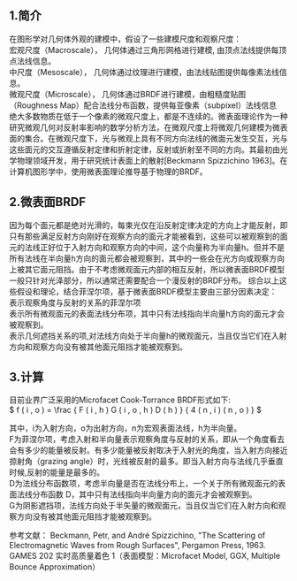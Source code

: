 
## 1.简介
在图形学对几何体外观的建模中，假设了一些建模尺度和观察尺度：  
宏观尺度（Macroscale）， 几何体通过三角形网格进行建模, 由顶点法线提供每顶点法线信息。      
中尺度（Mesoscale）， 几何体通过纹理进行建模，由法线贴图提供每像素法线信息。    
微观尺度（Microscale）， 几何体通过BRDF进行建模，由粗糙度贴图（Roughness Map）配合法线分布函数，提供每亚像素（subpixel）法线信息  
绝⼤多数物质在低于⼀个像素的微观尺度上，都是不连续的。微表面理论作为一种研究微观几何对反射率影响的数学分析方法，在微观尺度上将微观几何建模为微表面的集合。在微观尺度下，光与微观上具有不同方向法线的微面元发生交互，光与这些面元的交互遵循反射定律和折射定律，反射或折射至不同的方向。其最初由光学物理领域开发，用于研究统计表面上的散射[Beckmann Spizzichino 1963]。在计算机图形学中，使用微表面理论推导基于物理的BRDF。

## 2.微表面BRDF
因为每个面元都是绝对光滑的，每束光仅在沿反射定律决定的方向上才能反射，即只有那些满足反射方向刚好在观察方向的面元才能被看到，这些可以被观察到的面元的法线正好位于入射方向和观察方向的中间，这个向量称为半向量h。但并不是所有法线在半向量h方向的面元都会被观察到，其中的⼀些会在光方向或观察方向上被其它面元阻挡。由于不考虑微观面元内部的相互反射，所以微表面BRDF模型⼀般只针对光泽部分，所以通常还需要配合⼀个漫反射的BRDF分布。
综合以上这些假设和理论，结合菲涅尔项，基于微表面BRDF模型主要由三部分因素决定：  
表示观察角度与反射的关系的菲涅尔项  
表示所有微观面元的表面法线分布项，其中只有法线指向半向量h⽅向的面元才会被观察到。    
表示几何遮挡关系的项,对法线方向处于半向量h的微观面元，当且仅当它们在入射方向和观察方向没有被其他面元阻挡才能被观察到。  
## 3.计算
目前业界广泛采用的Microfacet Cook-Torrance BRDF形式如下:    
$ f ( i , o ) = \frac { F ( i , h ) G ( i , o , h ) D ( h ) } { 4 ( n , i ) ( n , o ) } $  

其中，i为入射方向，o为出射方向，n为宏观表面法线，h为半向量。  
F为菲涅尔项，考虑入射和半向量表示观察角度与反射的关系，即从一个角度看去会有多少的能量被反射。有多少能量被反射取决于入射光的角度，当入射方向接近掠射角（grazing angle）时，光线被反射的最多。即当入射方向与法线几乎垂直时候,反射的能量是最多的。  
D为法线分布函数项，考虑半向量是否在法线分布上，⼀个关于所有微观面元的表面法线分布函数 D，其中只有法线指向半向量方向的面元才会被观察到。  
G为阴影遮挡项，法线方向处于半矢量的微观面元，当且仅当它们在入射方向和观察方向没有被其他面元阻挡才能被观察到。    




参考文献：
Beckmann, Petr, and André Spizzichino, "The Scattering of Electromagnetic Waves from Rough Surfaces", Pergamon Press, 1963.
GAMES 202 实时高质量着色 1（表面模型：Microfacet Model, GGX, Multiple Bounce Approximation）  
